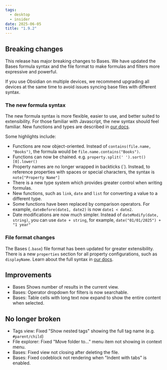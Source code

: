 ```yaml
---
tags:
  - desktop
  - insider
date: 2025-06-05
title: "1.9.2"
---
```


## Breaking changes

This release has major breaking changes to Bases. We have updated the Bases formula syntax and the file format to make formulas and filters more expressive and powerful.

If you use Obsidian on multiple devices, we recommend upgrading all devices at the same time to avoid issues syncing base files with different syntax.

### The new formula syntax

The new formula syntax is more flexible, easier to use, and better suited to extensibility. For those familiar with Javascript, the new syntax should feel familiar. New functions and types are described in [our docs](https://help.obsidian.md/bases/functions).

Some highlights include:

- Functions are now object-oriented. Instead of `contains(file.name, "Books")`, the formula would be `file.name.contains("Books")`.
- Functions can now be chained. e.g. `property.split(' ').sort()[0].lower()`
- Property names are no longer wrapped in backticks (\`). Instead, to reference properties with spaces or special characters, the syntax is `note["Property Name"]`
- There is a new type system which provides greater control when writing formulas.
- New functions, such as `link`, `date` and `list` for converting a value to a different type.
- Some functions have been replaced by comparison operators. For example, `dateBefore(date1, date2)` is now `date1 < date2`.
- Date modifications are now much simpler. Instead of `dateModify(date, string)`, you can use `date + string`, for example, `date("01/01/2025") + "1 year"`

### File format changes

The Bases (`.base`) file format has been updated for greater extensibility. There is a new `properties` section for all property configurations, such as `displayName`. Learn about the full syntax in [our docs](https://help.obsidian.md/bases/syntax).

## Improvements

- Bases Shows number of results in the current view.
- Bases: Operator dropdown for filters is now searchable.
- Bases: Table cells with long text now expand to show the entire content when selected.

## No longer broken

- Tags view: Fixed "Show nested tags" showing the full tag name (e.g. `#parent/child`) 
- File explorer: Fixed "Move folder to..." menu item not showing in context menu.
- Bases: Fixed view not closing after deleting the file.
- Bases: Fixed codeblock not rendering when "Indent with tabs" is enabled.
